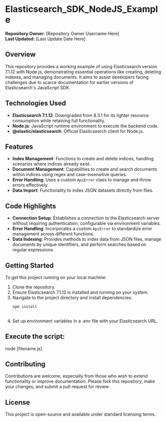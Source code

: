 # Elasticsearch_SDK_NodeJS_Example

**Repository Owner:** [Repository Owner Username Here]  
**Last Updated:** [Last Update Date Here]

## Overview

This repository provides a working example of using Elasticsearch version 7.1.12 with Node.js, demonstrating essential operations like creating, deleting indexes, and managing documents. It aims to assist developers facing challenges due to scarce documentation for earlier versions of Elasticsearch's JavaScript SDK.

## Technologies Used

- **Elasticsearch 7.1.12**: Downgraded from 8.3.1 for its lighter resource consumption while retaining full functionality.
- **Node.js**: JavaScript runtime environment to execute the backend code.
- **@elastic/elasticsearch**: Official Elasticsearch client for Node.js.

## Features

- **Index Management**: Functions to create and delete indices, handling scenarios where indices already exist.
- **Document Management**: Capabilities to create and search documents within indices using regex and case-insensitive queries.
- **Error Handling**: Uses a custom `ApiError` class to manage and throw errors effectively.
- **Data Import**: Functionality to index JSON datasets directly from files.

## Code Highlights

- **Connection Setup**: Establishes a connection to the Elasticsearch server without requiring authentication, configurable via environment variables.
- **Error Handling**: Incorporates a custom `ApiError` to standardize error management across different functions.
- **Data Indexing**: Provides methods to index data from JSON files, manage documents by unique identifiers, and perform searches based on regular expressions.

## Getting Started

To get this project running on your local machine:

1. Clone the repository.
2. Ensure Elasticsearch 7.1.12 is installed and running on your system.
3. Navigate to the project directory and install dependencies:
   ```bash
   npm install
   '''
4. Set up environment variables in a .env file with your Elasticsearch URL.

## Execute the script:

node [filename.js]

## Contributing

Contributions are welcome, especially from those who wish to extend functionality or improve documentation. Please fork this repository, make your changes, and submit a pull request for review.

## License
This project is open-source and available under standard licensing terms.

